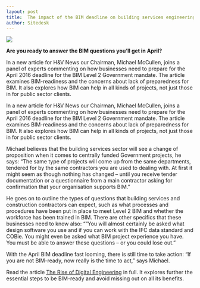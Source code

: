 ```yaml
---
layout: post
title:  The impact of the BIM deadline on building services engineering
author: Sitedesk
---
```


![]({{site.url}}/images/news/industry-970147_1920.jpg)

**Are you ready to answer the BIM questions you’ll get in April?**

In a new article for H&V News our Chairman, Michael McCullen, joins a panel of experts commenting on how businesses need to prepare for the April 2016 deadline for the BIM Level 2 Government mandate. The article examines BIM-readiness and the concerns about lack of preparedness for BIM. It also explores how BIM can help in all kinds of projects, not just those in for public sector clients.

<!--more-->

In a new article for H&V News our Chairman, Michael McCullen, joins a panel of experts commenting on how businesses need to prepare for the April 2016 deadline for the BIM Level 2 Government mandate. The article examines BIM-readiness and the concerns about lack of preparedness for BIM. It also explores how BIM can help in all kinds of projects, not just those in for public sector clients.

Michael believes that the building services sector will see a change of proposition when it comes to centrally funded Government projects, he says: “The same type of projects will come up from the same departments, tendered for by the same contractors you are used to dealing with. At first it might seem as though nothing has changed – until you receive tender documentation or a questionnaire from a main contractor asking for confirmation that your organisation supports BIM.”

He goes on to outline the types of questions that building services and construction contractors can expect, such as what processes and procedures have been put in place to meet Level 2 BIM and whether the workforce has been trained in BIM. There are other specifics that these businesses need to know also: ““You will almost certainly be asked what design software you use and if you can work with the IFC data standard and COBie. You might even be asked what BIM project experience you have. You must be able to answer these questions – or you could lose out.”

With the April BIM deadline fast looming, there is still time to take action: “If you are not BIM-ready, now really is the time to act,” says Michael.

Read the article [The Rise of Digital Engineering]({{site.url}}/static/news/the-rise-of-digital-engineering.pdf) in full. It explores further the essential steps to be BIM-ready and avoid missing out on all its benefits.
